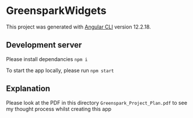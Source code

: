 # GreensparkWidgets

This project was generated with [Angular CLI](https://github.com/angular/angular-cli) version 12.2.18.

## Development server

Please install dependancies `npm i`

To start the app locally, please run `npm start`

## Explanation

Please look at the PDF in this directory `Greenspark_Project_Plan.pdf` to see my thought process whilst creating this app
